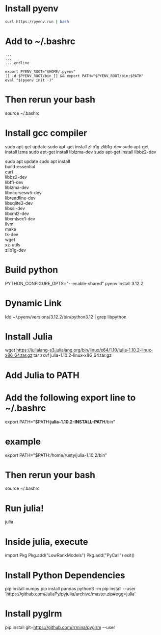 # Install pyenv
```bash
curl https://pyenv.run | bash
```

# Add to ~/.bashrc
```text
...
...
... endline

export PYENV_ROOT="$HOME/.pyenv"
[[ -d $PYENV_ROOT/bin ]] && export PATH="$PYENV_ROOT/bin:$PATH"
eval "$(pyenv init -)"
```
# Then rerun your bash
source ~/.bashrc

# Install gcc compiler
sudo apt-get update
sudo apt-get install zlib1g zlib1g-dev
sudo apt-get install lzma
sudo apt-get install liblzma-dev
sudo apt-get install libbz2-dev

sudo apt update
sudo apt install \
    build-essential \
    curl \
    libbz2-dev \
    libffi-dev \
    liblzma-dev \
    libncursesw5-dev \
    libreadline-dev \
    libsqlite3-dev \
    libssl-dev \
    libxml2-dev \
    libxmlsec1-dev \
    llvm \
    make \
    tk-dev \
    wget \
    xz-utils \
    zlib1g-dev

# Build python
PYTHON_CONFIGURE_OPTS="--enable-shared" pyenv install 3.12.2

# Dynamic Link
ldd ~/.pyenv/versions/3.12.2/bin/python3.12 | grep libpython

# Install Julia
wget https://julialang-s3.julialang.org/bin/linux/x64/1.10/julia-1.10.2-linux-x86_64.tar.gz
tar zxvf julia-1.10.2-linux-x86_64.tar.gz

# Add Julia to PATH
# Add the following export line to ~/.bashrc
export PATH="$PATH:**julia-1.10.2-INSTALL-PATH**/bin"

# example
export PATH="$PATH:/home/rusty/julia-1.10.2/bin"

# Then rerun your bash
source ~/.bashrc

# Run julia!
julia

# Inside julia, execute
import Pkg
Pkg.add("LowRankModels")
Pkg.add("PyCall")
exit()

# Install Python Dependencies
pip install numpy
pip install pandas
python3 -m pip install --user 'https://github.com/JuliaPy/pyjulia/archive/master.zip#egg=julia'

# Install pyglrm
pip install git+https://github.com/rrmina/pyglrm --user
